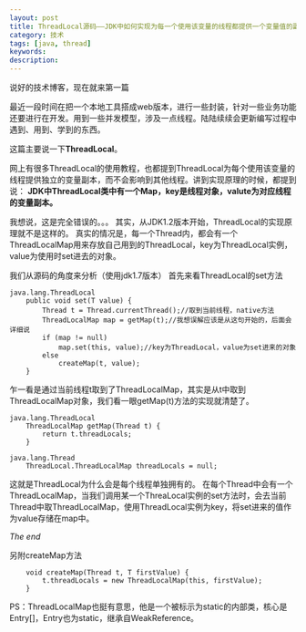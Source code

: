 ```yaml
---
layout: post
title: ThreadLocal源码——JDK中如何实现为每一个使用该变量的线程都提供一个变量值的副本
category: 技术
tags: [java, thread]
keywords: 
description: 
---
```


说好的技术博客，现在就来第一篇

最近一段时间在把一个本地工具搭成web版本，进行一些封装，针对一些业务功能还要进行在开发。用到一些并发模型，涉及一点线程。陆陆续续会更新编写过程中遇到、用到、学到的东西。

这篇主要说一下**ThreadLocal**。

网上有很多ThreadLocal的使用教程，也都提到ThreadLocal为每个使用该变量的线程提供独立的变量副本，而不会影响到其他线程。讲到实现原理的时候，都提到说：
**JDK中ThreadLocal类中有一个Map，key是线程对象，valute为对应线程的变量副本。**

我想说，这是完全错误的。。。
其实，从JDK1.2版本开始，ThreadLocal的实现原理就不是这样的。
真实的情况是，每一个Thread内，都会有一个ThreadLocalMap用来存放自己用到的ThreadLocal，key为ThreadLocal实例，value为使用时set进去的对象。

我们从源码的角度来分析（使用jdk1.7版本）
首先来看ThreadLocal的set方法

```
java.lang.ThreadLocal
    public void set(T value) {
        Thread t = Thread.currentThread();//取到当前线程，native方法
        ThreadLocalMap map = getMap(t);//我想误解应该是从这句开始的，后面会详细说
        if (map != null)
            map.set(this, value);//key为ThreadLocal，value为set进来的对象
        else
            createMap(t, value);
    }
```
乍一看是通过当前线程t取到了ThreadLocalMap，其实是从t中取到ThreadLocalMap对象，我们看一眼getMap(t)方法的实现就清楚了。

```
java.lang.ThreadLocal
    ThreadLocalMap getMap(Thread t) {
        return t.threadLocals;
    }
```

```
java.lang.Thread
    ThreadLocal.ThreadLocalMap threadLocals = null;
```

这就是ThreadLocal为什么会是每个线程单独拥有的。
在每个Thread中会有一个ThreadLocalMap，当我们调用某一个ThreaLocal实例的set方法时，会去当前Thread中取ThreadLocalMap，使用ThreadLocal实例为key，将set进来的值作为value存储在map中。



*The end*

另附createMap方法


```java.lang.ThreadLocal
    void createMap(Thread t, T firstValue) {
        t.threadLocals = new ThreadLocalMap(this, firstValue);
    }
```


PS：ThreadLocalMap也挺有意思，他是一个被标示为static的内部类，核心是Entry[]，Entry也为static，继承自WeakReference<ThreadLocal>。

